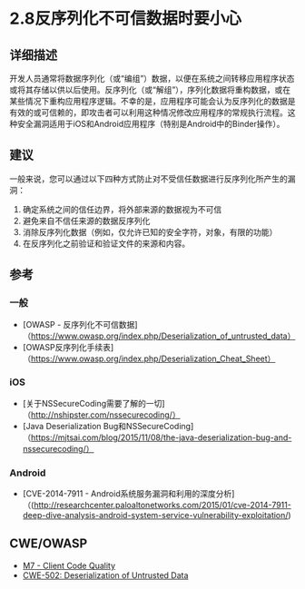 # 2.8反序列化不可信数据时要小心

## 详细描述

开发人员通常将数据序列化（或“编组”）数据，以便在系统之间转移应用程序状态或将其存储以供以后使用。反序列化（或“解组”），序列化数据将重构数据，或在某些情况下重构应用程序逻辑。不幸的是，应用程序可能会认为反序列化的数据是有效的或可信赖的，即攻击者可以利用这种情况修改应用程序的常规执行流程。这种安全漏洞适用于iOS和Android应用程序（特别是Android中的Binder操作）。

## 建议

一般来说，您可以通过以下四种方式防止对不受信任数据进行反序列化所产生的漏洞：
1. 确定系统之间的信任边界，将外部来源的数据视为不可信
2. 避免来自不信任来源的数据反序列化
3. 消除反序列化数据（例如，仅允许已知的安全字符，对象，有限的功能）
4. 在反序列化之前验证和验证文件的来源和内容。

## 参考

### 一般
* [OWASP - 反序列化不可信数据]（https://www.owasp.org/index.php/Deserialization_of_untrusted_data）
* [OWASP反序列化手续表]（https://www.owasp.org/index.php/Deserialization_Cheat_Sheet）

### iOS
* [关于NSSecureCoding需要了解的一切]（http://nshipster.com/nssecurecoding/）
* [Java Deserialization Bug和NSSecureCoding]（https://mjtsai.com/blog/2015/11/08/the-java-deserialization-bug-and-nssecurecoding/）

### Android
* [CVE-2014-7911 - Android系统服务漏洞和利用的深度分析]（(http://researchcenter.paloaltonetworks.com/2015/01/cve-2014-7911-deep-dive-analysis-android-system-service-vulnerability-exploitation/)


## CWE/OWASP

* [M7 - Client Code Quality](https://www.owasp.org/index.php/Mobile_Top_10_2016-M7-Poor_Code_Quality)
* [CWE-502: Deserialization of Untrusted Data](http://cwe.mitre.org/data/definitions/502.html)
